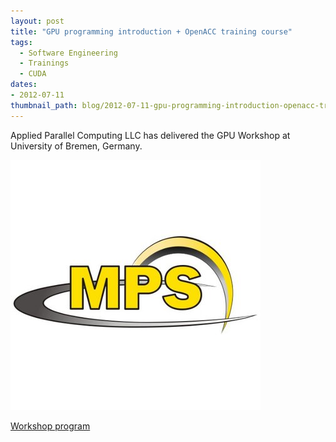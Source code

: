 ```yaml
---
layout: post
title: "GPU programming introduction + OpenACC training course"
tags:
  - Software Engineering
  - Trainings
  - CUDA
dates:
- 2012-07-11
thumbnail_path: blog/2012-07-11-gpu-programming-introduction-openacc-training-course-max-planck-institute-for-solar-system-research-katlenburg-lindau-germany/mps_logo.png
---
```


Applied Parallel Computing LLC has delivered the GPU Workshop at University of Bremen, Germany.

![alt text](\assets\img\blog\2012-07-11-gpu-programming-introduction-openacc-training-course-max-planck-institute-for-solar-system-research-katlenburg-lindau-germany\mps_logo.png "Logo Title Text 1")

[Workshop program](\assets\img\blog\2012-07-11-gpu-programming-introduction-openacc-training-course-max-planck-institute-for-solar-system-research-katlenburg-lindau-germany\program.pdf)
